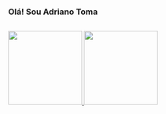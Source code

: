 ### Olá! Sou Adriano Toma

##
<div>
  <a href="https://github.com/Tsuyoushi">
  <img height="150em" src="https://github-readme-stats.vercel.app/api?username=Tsuyoushi&show_icons=true&theme=cobalt&include_all_commits=true&count_private=true"/>
  <img height="150em" src="https://github-readme-stats.vercel.app/api/top-langs/?username=Tsuyoushi&layout=compact&langs_count=7&theme=cobalt"/>
</div>
